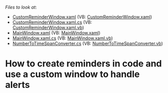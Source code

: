 <!-- default file list -->
*Files to look at*:

* [CustomReminderWindow.xaml](./CS/CustomReminderExample/CustomReminderWindow.xaml) (VB: [CustomReminderWindow.xaml](./VB/CustomReminderExample/CustomReminderWindow.xaml))
* [CustomReminderWindow.xaml.cs](./CS/CustomReminderExample/CustomReminderWindow.xaml.cs) (VB: [CustomReminderWindow.xaml.vb](./VB/CustomReminderExample/CustomReminderWindow.xaml.vb))
* [MainWindow.xaml](./CS/CustomReminderExample/MainWindow.xaml) (VB: [MainWindow.xaml](./VB/CustomReminderExample/MainWindow.xaml))
* [MainWindow.xaml.cs](./CS/CustomReminderExample/MainWindow.xaml.cs) (VB: [MainWindow.xaml.vb](./VB/CustomReminderExample/MainWindow.xaml.vb))
* [NumberToTimeSpanConverter.cs](./CS/CustomReminderExample/NumberToTimeSpanConverter.cs) (VB: [NumberToTimeSpanConverter.vb](./VB/CustomReminderExample/NumberToTimeSpanConverter.vb))
<!-- default file list end -->
# How to create reminders in code and use a custom window to handle alerts

<br/>


